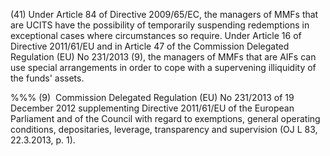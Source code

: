 (41) Under Article 84 of Directive 2009/65/EC, the managers of MMFs that are UCITS have the possibility of temporarily suspending redemptions in exceptional cases where circumstances so require. Under Article 16 of Directive 2011/61/EU and in Article 47 of the Commission Delegated Regulation (EU) No 231/2013 (9), the managers of MMFs that are AIFs can use special arrangements in order to cope with a supervening illiquidity of the funds' assets.

%%% (9)  Commission Delegated Regulation (EU) No 231/2013 of 19 December 2012 supplementing Directive 2011/61/EU of the European Parliament and of the Council with regard to exemptions, general operating conditions, depositaries, leverage, transparency and supervision (OJ L 83, 22.3.2013, p. 1).